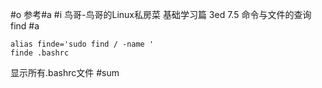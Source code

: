 #o
参考#a
#i
鸟哥-鸟哥的Linux私房菜 基础学习篇 3ed
7.5 命令与文件的查询
find
#a
```
alias finde='sudo find / -name '
finde .bashrc
```
显示所有.bashrc文件
#sum
